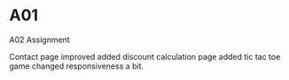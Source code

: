 # A01
A02 Assignment 

Contact page improved
added discount calculation page
added tic tac toe game
changed responsiveness a bit.
